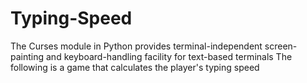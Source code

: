 # Typing-Speed
The Curses module in Python provides terminal-independent screen-painting and keyboard-handling facility for text-based terminals
The following is a game that calculates the player's typing speed